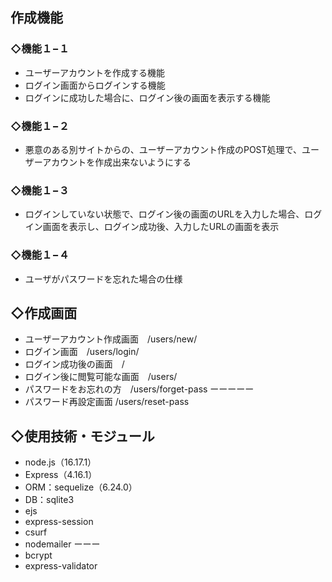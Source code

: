 ## 作成機能
### ◇機能１−１
- ユーザーアカウントを作成する機能
- ログイン画面からログインする機能
- ログインに成功した場合に、ログイン後の画面を表示する機能
### ◇機能１−２
- 悪意のある別サイトからの、ユーザーアカウント作成のPOST処理で、ユーザーアカウントを作成出来ないようにする
### ◇機能１−３
- ログインしていない状態で、ログイン後の画面のURLを入力した場合、ログイン画面を表示し、ログイン成功後、入力したURLの画面を表示
### ◇機能１−４
- ユーザがパスワードを忘れた場合の仕様

## ◇作成画面
- ユーザーアカウント作成画面　/users/new/
- ログイン画面　/users/login/
- ログイン成功後の画面　/
- ログイン後に閲覧可能な画面　/users/
- パスワードをお忘れの方　/users/forget-pass
ーーーーー
- パスワード再設定画面 /users/reset-pass

## ◇使用技術・モジュール
- node.js（16.17.1）
- Express（4.16.1）
- ORM：sequelize（6.24.0）
- DB：sqlite3
- ejs
- express-session
- csurf
- nodemailer
ーーー
- bcrypt
- express-validator
